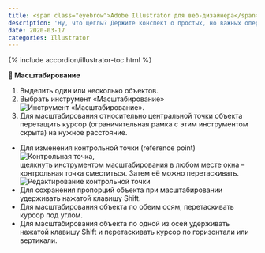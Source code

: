 ```yaml
---
title: <span class="eyebrow">Adobe Illustrator для веб-дизайнера</span> 2) Трансформация объектов
description: 'Ну, что щеглы? Держите конспект о простых, но важных операциях – увеличении и уменьшении графики в Illustrator’е.'
date: 2020-03-17
categories: Illustrator
---
```


{% include accordion/illustrator-toc.html %}

<p><strong>🔵 Масштабирование</strong></p>
<ol>
<li>Выделить один или несколько объектов.</li>
<li>Выбрать инструмент «Масштабирование» <img class="img is-inline" src="{{ site.assets }}/img/blog/2020/03-17/01-illustrator-scale-tool.png" alt="Инструмент «Масштабирование»">.</li>
<li>Для масштабирования относительно центральной точки объекта перетащить курсор (ограничительная рамка с&nbsp;этим инструментом скрыта) на&nbsp;нужное расстояние.</li>
</ol>
<ul>
<li>
Для изменения контрольной точки (reference point)
<img class="img is-inline" src="{{ site.assets }}/img/blog/2020/03-17/02-illustrator-reference-point.png" alt="Контрольная точка">,<br>
щелкнуть инструментом масштабирования в&nbsp;любом месте окна – контрольная точка сместиться. Затем её можно перетаскивать.
<img src="{{ site.assets }}/img/blog/2020/03-17/03-illustrator-reference-point-moving.png" alt="Редактирование контрольной точки">
</li>
<li>Для сохранения пропорций объекта при масштабировании удерживать нажатой клавишу Shift.</li>
<li>Для масштабирования объекта по&nbsp;обеим осям, перетаскивать курсор под углом.</li>
<li>Для масштабирования объекта по&nbsp;одной из&nbsp;осей удерживать нажатой клавишу Shift и&nbsp;перетаскивать курсор по&nbsp;горизонтали или вертикали.</li>
</ul>
